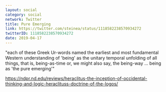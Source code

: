```yaml
---
layout: social
category: social
network: Twitter
title: Pure Emerging
link: https://twitter.com/steinea/status/1118582238570934272
twitterID: 1118582238570934272
date: 2019-04-17
---
```


"each of these Greek Ur-words named the earliest and most fundamental Western understanding of 'being' as the unitary temporal unfolding of all things, that is, being-as-time or, we might also say, the being-way ... being as 'the pure emerging'"

<https://ndpr.nd.edu/reviews/heraclitus-the-inception-of-occidental-thinking-and-logic-heraclituss-doctrine-of-the-logos/>
